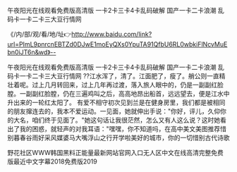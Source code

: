 午夜阳光在线观看免费版高清版
一卡2卡三卡4卡乱码破解
国产一卡二卡浪潮
乱码卡一卡二卡三大豆行情网


《/内/部/观/看/地/址👉http://www.baidu.com/link?url=PImL9pnrcnEBTZd0DJwE1moEyQXs0YpuTA91QfbU6RL0wbkiFlNcvMuEbn0iJT6n&wd》--

午夜阳光在线观看免费版高清版
一卡2卡三卡4卡乱码破解
国产一卡二卡浪潮
乱码卡一卡二卡三大豆行情网
??江水浑了，清了。江面肥了，瘦了。艄公则一直精壮着呢。过上几月转回来，过上几年再过渡，落入旅人眼中的，仍是一副副红脸膛。一副副红脸膛，仍在三遍鸡叫之后，高高地昂出船首，远远望去，便是江水中升出来的一轮红太阳了。
有爱不相守初次见到兰是在健身房里，我们都是被相同的朋友撺连去的，我本不爱运动。一见面，她就伸出手说："你好，评儿，久仰你的大名，咱们终于见面了。"她这句话让我很茫然，怎么又有人这么说？这时她看出了我的困惑，就轻声的对我耳语："嘿嘿，你不知道吗，在高中美文美图推荐惜别暮春谷雨好采风媒婆马大嘴浮山之行开学啦美好的城市，你的一切惜别古代诗歌





野花社区WWW韩国黑料正能量最新网站官网入口无人区中文在线高清完整免费版最近中文字幕2018免费版2019

